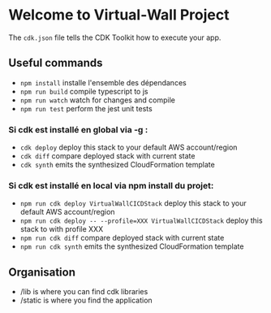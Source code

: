 # Welcome to Virtual-Wall Project

The `cdk.json` file tells the CDK Toolkit how to execute your app.

## Useful commands
 * `npm install`     installe l'ensemble des dépendances
 * `npm run build`   compile typescript to js
 * `npm run watch`   watch for changes and compile
 * `npm run test`    perform the jest unit tests
### Si cdk est installé en global via -g :
 * `cdk deploy`      deploy this stack to your default AWS account/region
 * `cdk diff`        compare deployed stack with current state
 * `cdk synth`       emits the synthesized CloudFormation template
### Si cdk est installé en local via npm install du projet:
 * `npm run cdk deploy VirtualWallCICDStack`                         deploy this stack to your default AWS account/region
 * `npm run cdk deploy -- --profile=XXX VirtualWallCICDStack`      deploy this stack to with profile XXX
 * `npm run cdk diff`                                                compare deployed stack with current state
 * `npm run cdk synth`                                               emits the synthesized CloudFormation template

## Organisation

 * /lib is where you can find cdk libraries
 * /static is where you find the application
